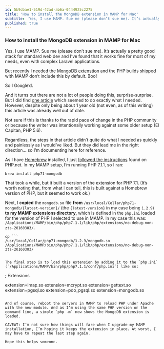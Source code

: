 ```yaml
---
id: 5b9dbae1-519d-42ad-ab6a-0444925c2275
title: 'How to install the MongoDB extension in MAMP for Mac'
subtitle: 'Yes, I use MAMP. Sue me (please don’t sue me). It’s actually a pretty good stack for standard web dev and I’ve found that it works fine for…'
published: true
---
```




### How to install the MongoDB extension in MAMP for Mac

Yes, I use MAMP. Sue me (please don’t sue me). It’s actually a pretty good stack for standard web dev and I’ve found that it works fine for most of my needs, even with complex Laravel applications.

But recently I needed the [MongoDB extenstion](http://php.net/manual/en/set.mongodb.php) and the PHP builds shipped with MAMP don’t include this by default. Boo!

So I Google’d.

And it turns out there are not a lot of people doing this, surprise-surprise. But I did find [one article](https://bigseadesign.com/web-development/how-to-install-mongo-php-osx-mamp/) which seemed to do exactly what I needed. However, despite only being about 1 year old (not even, as of this writing) this article was already well out of date.

Not sure if this is thanks to the rapid pace of change in the PHP community or because the writer was intentionally working against some older setup (El Capitan, PHP 5.6).

Regardless, the steps in that article didn’t quite do what I needed as quickly and painlessly as I would’ve liked. But they did lead me in the right direction… so I’m documenting here for reference.

As I have [Homebrew](https://brew.sh/) installed, I just [followed the instructions](http://php.net/manual/en/mongodb.installation.homebrew.php) found on PHP.net. In my MAMP setup, I’m running PHP 7.1.1, so I ran:

```
brew install php71-mongodb
```

That took a while, but it built a version of the extension for PHP 7.1. (It’s worth noting that, from what I can tell, this is built against a Homebrew version of PHP, but it seemed to work ok.)

Next, I **copied** the `mongodb.so` file **from** `/usr/local/Cellar/php71-mongodb/{latest-version}/` (the `{latest-version}` in my case being `1.2.9`) **to my MAMP extensions directory**, which is defined in the `php.ini` loaded for the version of PHP I selected to use in MAMP. In my case this was: `/Applications/MAMP/bin/php/php7.1.1/lib/php/extensions/no-debug-non-zts-20160303/`.

```
cp ```
/usr/local/Cellar/php71-mongodb/1.2.9/mongodb.so /Applications/MAMP/bin/php/php7.1.1/lib/php/extensions/no-debug-non-zts-20160303/
```
```

The final step is to load this extension by adding it to the `php.ini` (`/Applications/MAMP/bin/php/php7.1.1/conf/php.ini`) like so:

```
; Extensions

extension=imap.so
extension=mcrypt.so
extension=gettext.so
extension=pgsql.so
extension=pdo_pgsql.so
extension=mongodb.so
```

And of course, reboot the servers in MAMP to reload PHP under Apache with the new module. And as I’m using the same PHP version on the command line, a simple `php -m` now shows the MongoDB extension is loaded.

CAVEAT: I’m not sure how things will fare when I upgrade my MAMP installation, I’m hoping it keeps the extension in place. At worst, I may have to repeat the last step again.

Hope this helps someone.

